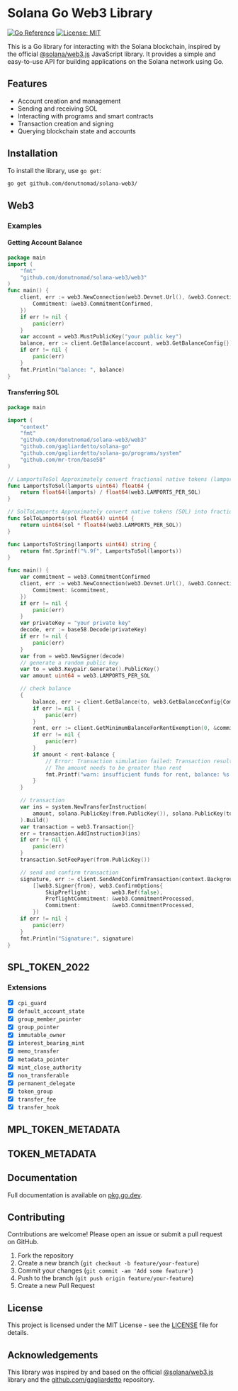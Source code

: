 # Solana Go Web3 Library

[![Go Reference](https://pkg.go.dev/badge/github.com/donutnomad/solana-web3.svg)](https://pkg.go.dev/github.com/donutnomad/solana-web3)
[![License: MIT](https://img.shields.io/badge/License-MIT-blue.svg)](LICENSE)

This is a Go library for interacting with the Solana blockchain, inspired by the official [@solana/web3.js](https://github.com/solana-labs/solana-web3.js) JavaScript library. It provides a simple and easy-to-use API for building applications on the Solana network using Go.

## Features

- Account creation and management
- Sending and receiving SOL
- Interacting with programs and smart contracts
- Transaction creation and signing
- Querying blockchain state and accounts

## Installation

To install the library, use `go get`:

```sh
go get github.com/donutnomad/solana-web3/
```

## Web3

### Examples

#### Getting Account Balance
```go
package main
import (
	"fmt"
	"github.com/donutnomad/solana-web3/web3"
)
func main() {
	client, err := web3.NewConnection(web3.Devnet.Url(), &web3.ConnectionConfig{
		Commitment: &web3.CommitmentConfirmed,
	})
	if err != nil {
		panic(err)
	}
	var account = web3.MustPublicKey("your public key")
	balance, err := client.GetBalance(account, web3.GetBalanceConfig{})
	if err != nil {
		panic(err)
	}
	fmt.Println("balance: ", balance)
}
```

#### Transferring SOL
```go
package main

import (
	"context"
	"fmt"
	"github.com/donutnomad/solana-web3/web3"
	"github.com/gagliardetto/solana-go"
	"github.com/gagliardetto/solana-go/programs/system"
	"github.com/mr-tron/base58"
)

// LamportsToSol Approximately convert fractional native tokens (lamports) into native tokens (SOL)
func LamportsToSol(lamports uint64) float64 {
	return float64(lamports) / float64(web3.LAMPORTS_PER_SOL)
}

// SolToLamports Approximately convert native tokens (SOL) into fractional native tokens (lamports)
func SolToLamports(sol float64) uint64 {
	return uint64(sol * float64(web3.LAMPORTS_PER_SOL))
}

func LamportsToString(lamports uint64) string {
	return fmt.Sprintf("%.9f", LamportsToSol(lamports))
}

func main() {
	var commitment = web3.CommitmentConfirmed
	client, err := web3.NewConnection(web3.Devnet.Url(), &web3.ConnectionConfig{
		Commitment: &commitment,
	})
	if err != nil {
		panic(err)
	}
	var privateKey = "your private key"
	decode, err := base58.Decode(privateKey)
	if err != nil {
		panic(err)
	}
	var from = web3.NewSigner(decode)
	// generate a random public key
	var to = web3.Keypair.Generate().PublicKey()
	var amount uint64 = web3.LAMPORTS_PER_SOL

	// check balance
	{
		balance, err := client.GetBalance(to, web3.GetBalanceConfig{Commitment: &commitment})
		if err != nil {
			panic(err)
		}
		rent, err := client.GetMinimumBalanceForRentExemption(0, &commitment)
		if err != nil {
			panic(err)
		}
		if amount < rent-balance {
			// Error: Transaction simulation failed: Transaction results in an account (1) with insufficient funds for rent
			// The amount needs to be greater than rent
			fmt.Printf("warn: insufficient funds for rent, balance: %s SOL, rent exemption: %s SOL, amount: %s SOL\n", LamportsToString(balance), LamportsToString(rent), LamportsToString(amount))
		}
	}

	// transaction
	var ins = system.NewTransferInstruction(
		amount, solana.PublicKey(from.PublicKey()), solana.PublicKey(to),
	).Build()
	var transaction = web3.Transaction{}
	err = transaction.AddInstruction3(ins)
	if err != nil {
		panic(err)
	}
	transaction.SetFeePayer(from.PublicKey())

	// send and confirm transaction
	signature, err := client.SendAndConfirmTransaction(context.Background(), transaction,
		[]web3.Signer{from}, web3.ConfirmOptions{
			SkipPreflight:       web3.Ref(false),
			PreflightCommitment: &web3.CommitmentProcessed,
			Commitment:          &web3.CommitmentProcessed,
		})
	if err != nil {
		panic(err)
	}
	fmt.Println("Signature:", signature)
}
```


## SPL_TOKEN_2022

### Extensions
- [x] `cpi_guard`
- [x] `default_account_state`
- [x] `group_member_pointer`
- [x] `group_pointer`
- [x] `immutable_owner`
- [x] `interest_bearing_mint`
- [x] `memo_transfer`
- [x] `metadata_pointer`
- [x] `mint_close_authority`
- [x] `non_transferable`
- [x] `permanent_delegate`
- [x] `token_group`
- [x] `transfer_fee`
- [x] `transfer_hook`

## MPL_TOKEN_METADATA

## TOKEN_METADATA

## Documentation

Full documentation is available on [pkg.go.dev](https://pkg.go.dev/github.com/donutnomad/solana-web3).

## Contributing

Contributions are welcome! Please open an issue or submit a pull request on GitHub.

1. Fork the repository
2. Create a new branch (`git checkout -b feature/your-feature`)
3. Commit your changes (`git commit -am 'Add some feature'`)
4. Push to the branch (`git push origin feature/your-feature`)
5. Create a new Pull Request

## License

This project is licensed under the MIT License - see the [LICENSE](LICENSE) file for details.

## Acknowledgements

This library was inspired by and based on the official [@solana/web3.js](https://github.com/solana-labs/solana-web3.js) library and the [github.com/gagliardetto](https://github.com/gagliardetto/solana-go) repository.
